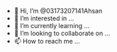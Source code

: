 - 👋 Hi, I’m @03173207141Ahsan
- 👀 I’m interested in ...
- 🌱 I’m currently learning ...
- 💞️ I’m looking to collaborate on ...
- 📫 How to reach me ...

<!---
03173207141Ahsan/03173207141Ahsan is a ✨ special ✨ repository because its `README.md` (this file) appears on your GitHub profile.
You can click the Preview link to take a look at your changes.
--->
